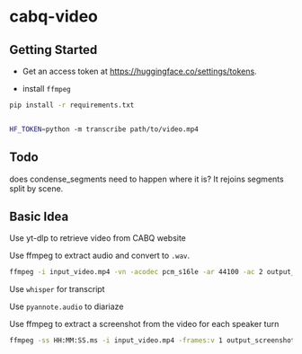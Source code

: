# cabq-video

## Getting Started

* Get an access token at https://huggingface.co/settings/tokens.

* install `ffmpeg`

```bash
pip install -r requirements.txt
```

```bash

HF_TOKEN=python -m transcribe path/to/video.mp4
```

## Todo

does condense_segments need to happen where it is? It rejoins segments split by scene.

## Basic Idea

Use yt-dlp to retrieve video from CABQ website

Use ffmpeg to extract audio and convert to `.wav`.

```bash
ffmpeg -i input_video.mp4 -vn -acodec pcm_s16le -ar 44100 -ac 2 output_audio.wav
```

Use `whisper` for transcript

Use `pyannote.audio` to diariaze

Use ffmpeg to extract a screenshot from the video for each speaker turn

```bash
ffmpeg -ss HH:MM:SS.ms -i input_video.mp4 -frames:v 1 output_screenshot.jpg
```